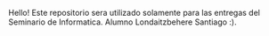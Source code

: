 Hello! Este repositorio sera utilizado solamente para las entregas del Seminario de Informatica.
Alumno Londaitzbehere Santiago :).

